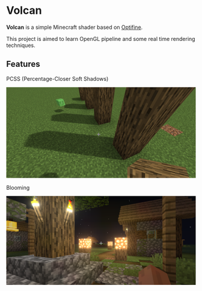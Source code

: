# Volcan

**Volcan** is a simple Minecraft shader based on [Optifine](https://github.com/sp614x/optifine).

This project is aimed to learn OpenGL pipeline and some real time rendering techniques.

## Features

PCSS (Percentage-Closer Soft Shadows)

![pcss](./imgs/pcss.png)

Blooming

![blooming](./imgs/blooming.png)
